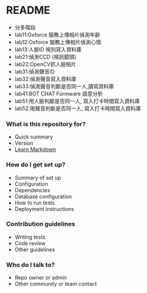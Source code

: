 # README #

* 分多階段
* lab11:Oxforce 服務上傳相片偵測年齡
* lab12:Oxforce 服務上傳相片偵測心情
* lab13:人臉ID 視別寫入資料庫
* lab21:偵測CCD (視訊鏡頭)
* lab22:OpenCV抓人臉相片
* lab31:偵測聲音ID
* lab32:偵測聲音寫入資料庫
* lab33:偵測聲音判斷是否同一人,讀寫資料庫
* lab41:BOT CHAT Formware 語意分析
* lab51:用人臉判斷是否同一人, 寫入打卡時間寫入資料庫
* lab52:用聲音判斷是否同一人, 寫入打卡時間寫入資料庫

### What is this repository for? ###

* Quick summary
* Version
* [Learn Markdown](https://bitbucket.org/tutorials/markdowndemo)

### How do I get set up? ###

* Summary of set up
* Configuration
* Dependencies
* Database configuration
* How to run tests
* Deployment instructions

### Contribution guidelines ###

* Writing tests
* Code review
* Other guidelines

### Who do I talk to? ###

* Repo owner or admin
* Other community or team contact
